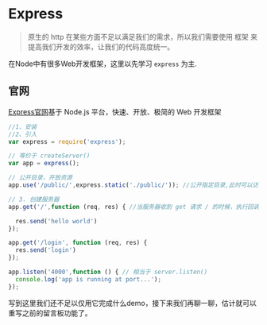# Express

> 原生的 http 在某些方面不足以满足我们的需求，所以我们需要使用 框架 来提高我们开发的效率，让我们的代码高度统一。

在Node中有很多Web开发框架，这里以先学习 `express` 为主.

## 官网
[Express官网](http://www.expressjs.com.cn/)基于 Node.js 平台，快速、开放、极简的 Web 开发框架
```js
//1、安装
//2、引入
var express = require('express');

// 等价于 createServer()
var app = express(); 

// 公开目录，开放资源
app.use('/public/',express.static('./public/')); //公开指定目录,此时可以访问public目录中的所有资源

// 3. 创建服务器
app.get('/',function (req, res) { //当服务器收到 get 请求 / 的时候，执行回调处理函数

  res.send('hello world')
});

app.get('/login', function (req, res) {
  res.send('login')
});

app.listen('4000',function () { // 相当于 server.listen()
  console.log('app is running at port...');
});
```

写到这里我们还不足以仅用它完成什么demo，接下来我们再聊一聊，估计就可以重写之前的留言板功能了。
